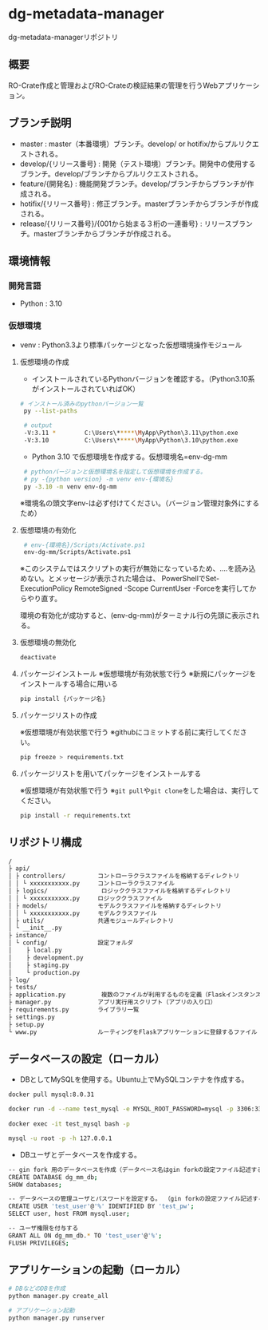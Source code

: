 # dg-metadata-manager

dg-metadata-managerリポジトリ

## 概要

RO-Crate作成と管理およびRO-Crateの検証結果の管理を行うWebアプリケーション。

## ブランチ説明

- master : master（本番環境）ブランチ。develop/ or hotifix/からプルリクエストされる。
- develop/{リリース番号} : 開発（テスト環境）ブランチ。開発中の使用するブランチ。develop/ブランチからプルリクエストされる。
- feature/{開発名} : 機能開発ブランチ。develop/ブランチからブランチが作成される。
- hotifix/{リリース番号} : 修正ブランチ。masterブランチからブランチが作成される。
- release/{リリース番号}/{001から始まる３桁の一連番号} : リリースブランチ。masterブランチからブランチが作成される。


## 環境情報

### 開発言語

- Python : 3.10

### 仮想環境

- venv : Python3.3より標準パッケージとなった仮想環境操作モジュール

1. 仮想環境の作成

   - インストールされているPythonバージョンを確認する。（Python3.10系がインストールされていればOK）

   ```bash
   # インストール済みのpythonバージョン一覧
    py --list-paths

    # output
    -V:3.11 *        C:\Users\*****\MyApp\Python\3.11\python.exe
    -V:3.10          C:\Users\*****\MyApp\Python\3.10\python.exe
   ```

   - Python 3.10 で仮想環境を作成する。仮想環境名=env-dg-mm

   ```bash
    # pythonバージョンと仮想環境名を指定して仮想環境を作成する。
    # py -{python version} -m venv env-{環境名}
    py -3.10 -m venv env-dg-mm
   ```

   ※環境名の頭文字env-は必ず付けてください。（バージョン管理対象外にするため）

2. 仮想環境の有効化

   ```bash
    # env-{環境名}/Scripts/Activate.ps1
    env-dg-mm/Scripts/Activate.ps1
   ```
   ※このシステムではスクリプトの実行が無効になっているため、....を読み込めない。とメッセージが表示された場合は、 PowerShellでSet-ExecutionPolicy RemoteSigned -Scope CurrentUser -Forceを実行してからやり直す。

   環境の有効化が成功すると、(env-dg-mm)がターミナル行の先頭に表示される。

3. 仮想環境の無効化

   ```bash
   deactivate
   ```

4. パッケージインストール
   ※仮想環境が有効状態で行う
   ※新規にパッケージをインストールする場合に用いる

   ```bash
   pip install {パッケージ名}
   ```

5. パッケージリストの作成

   ※仮想環境が有効状態で行う
   ※githubにコミットする前に実行してください。

    ```bash
    pip freeze > requirements.txt
    ```

6. パッケージリストを用いてパッケージをインストールする

    ※仮想環境が有効状態で行う
    ※`git pull`や`git clone`をした場合は、実行してください。

    ```bash
    pip install -r requirements.txt
    ```

## リポジトリ構成

```bash
/
├ api/
│ ├ controllers/         コントローラクラスファイルを格納するディレクトリ
│ │ └ xxxxxxxxxxx.py     コントローラクラスファイル
│ ├ logics/               ロジッククラスファイルを格納するディレクトリ
│ │ └ xxxxxxxxxxx.py     ロジッククラスファイル
│ ├ models/              モデルクラスファイルを格納するディレクトリ
│ │ └ xxxxxxxxxxx.py     モデルクラスファイル
│ ├ utils/               共通モジュールディレクトリ
│ └ __init__.py
├ instance/
│ └ config/              設定フォルダ
│    ├ local.py
│    ├ development.py
│    ├ staging.py
│    └ production.py
├ log/
├ tests/
├ application.py          複数のファイルが利用するものを定義（Flaskインスタンス、DB、環境変数など）
├ manager.py             アプリ実行用スクリプト（アプリの入り口）
├ requirements.py        ライブラリ一覧
├ settings.py
├ setup.py
└ www.py                 ルーティングをFlaskアプリケーションに登録するファイル
```

## データベースの設定（ローカル）

- DBとしてMySQLを使用する。Ubuntu上でMySQLコンテナを作成する。

```bash
docker pull mysql:8.0.31

docker run -d --name test_mysql -e MYSQL_ROOT_PASSWORD=mysql -p 3306:3306 mysql:8.0.31
　
docker exec -it test_mysql bash -p

mysql -u root -p -h 127.0.0.1
```

- DBユーザとデータベースを作成する。

```bash
-- gin fork 用のデータベースを作成（データベース名はgin forkの設定ファイル記述する。）
CREATE DATABASE dg_mm_db;
SHOW databases;

-- データベースの管理ユーザとパスワードを設定する。 （gin forkの設定ファイル記述する。）
CREATE USER 'test_user'@'%' IDENTIFIED BY 'test_pw';
SELECT user, host FROM mysql.user;

-- ユーザ権限を付与する
GRANT ALL ON dg_mm_db.* TO 'test_user'@'%';
FLUSH PRIVILEGES;
```

## アプリケーションの起動（ローカル）

```bash
# DBなどのDBを作成
python manager.py create_all

# アプリケーション起動
python manager.py runserver
```
